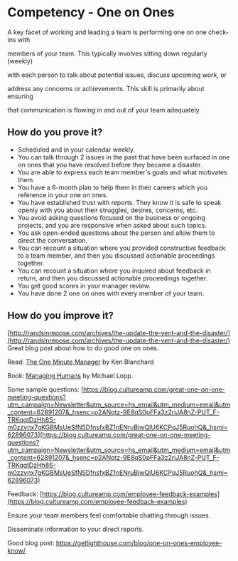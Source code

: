 # Competency - One on Ones

A key facet of working and leading a team is performing one on one check-ins with

members of your team. This typically involves sitting down regularly (weekly)

with each person to talk about potential issues, discuss upcoming work, or

address any concerns or achievements. This skill is primarily about ensuring

that communication is flowing in and out of your team adequately.

## How do you prove it?

* Scheduled and in your calendar weekly.
* You can talk through 2 issues in the past that have been surfaced in one on ones that you have resolved before they became a disaster.
* You are able to express each team member's goals and what motivates them.
* You have a 6-month plan to help them in their careers which you reference in your one on ones.
* You have established trust with reports. They know it is safe to speak openly with you about their struggles, desires, concerns, etc.
* You avoid asking questions focused on the business or ongoing projects, and you are responsive when asked about such topics.
* You ask open-ended questions about the person and allow them to direct the conversation.
* You can recount a situation where you provided constructive feedback to a team member, and then you discussed actionable proceedings together. 
* You can recount a situation where you inquired about feedback in return, and then you discussed actionable proceedings together.
* You get good scores in your manager review.
* You have done 2 one on ones with every member of your team.

## How do you improve it?

[http://randsinrepose.com/archives/the-update-the-vent-and-the-disaster/](http://randsinrepose.com/archives/the-update-the-vent-and-the-disaster/)  Great blog post about how to do good one on ones.

Read: [The One Minute Manager](https://www.amazon.ca/Minute-Manager-Kenneth-Blanchard-Ph-D/dp/074350917X) by  Ken Blanchard

Book: [Managing Humans](https://www.amazon.com/Managing-Humans-Humorous-Software-Engineering/dp/1430243147) by Michael Lopp.

Some sample questions: [https://blog.cultureamp.com/great-one-on-one-meeting-questions?utm_campaign=Newsletter&utm_source=hs_email&utm_medium=email&utm_content=62891207&_hsenc=p2ANqtz-9E8qS0pFFa3z2riJA8nZ-PUT_F-TRKqqtDzHh8S-m0zzynx7gKGBMsUeSfN5DfnsfxBZ1nENruBiwQIU6KCPqJ5RuohQ&_hsmi=62896073](https://blog.cultureamp.com/great-one-on-one-meeting-questions?utm_campaign=Newsletter&utm_source=hs_email&utm_medium=email&utm_content=62891207&_hsenc=p2ANqtz-9E8qS0pFFa3z2riJA8nZ-PUT_F-TRKqqtDzHh8S-m0zzynx7gKGBMsUeSfN5DfnsfxBZ1nENruBiwQIU6KCPqJ5RuohQ&_hsmi=62896073)

Feedback: [https://blog.cultureamp.com/employee-feedback-examples](https://blog.cultureamp.com/employee-feedback-examples)

Ensure your team members feel comfortable chatting through issues.

Disseminate information to your direct reports.

Good blog post: https://getlighthouse.com/blog/one-on-ones-employee-know/
